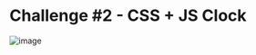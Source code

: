 # Challenge #2 - CSS + JS Clock
![image](https://github.com/user-attachments/assets/cee7aa54-eb2c-4504-a6a3-b429ede3106d)
